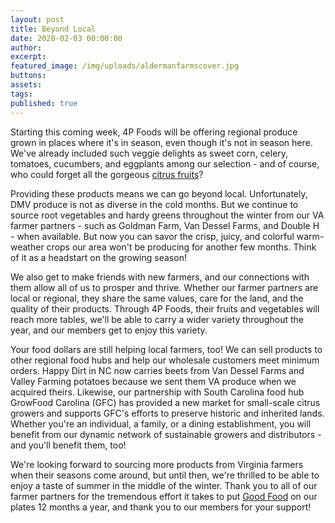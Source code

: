 ```yaml
---
layout: post
title: Beyond Local
date: 2020-02-03 00:00:00
author:
excerpt:
featured_image: /img/uploads/aldermanfarmscover.jpg
buttons:
assets:
tags:
published: true
---
```


<div class="editable"><p>Starting this coming week, 4P Foods will be offering regional produce grown in places where it's in season, even though it's not in season here. We've already included such veggie delights as sweet corn, celery, tomatoes, cucumbers, and eggplants among our selection - and of course, who could forget all the gorgeous&nbsp;<a href="http://4pfoods.com/the-story-of-our-citrus/">citrus fruits</a>?</p><p>Providing these products means we can go beyond local. Unfortunately, DMV produce is not as diverse in the cold months. But we continue to source root vegetables and hardy greens throughout the winter from our VA farmer partners - such as Goldman Farm, Van Dessel Farms, and Double H - when available. But now you can savor the crisp, juicy, and colorful warm-weather crops our area won't be producing for another few months. Think of it as a headstart on the growing season!</p><p>We also get to make friends with new farmers, and our connections with them allow all of us to prosper and thrive. Whether our farmer partners are local or regional, they share the same values, care for the land, and the quality of their products. Through 4P Foods, their fruits and vegetables will reach more tables, we'll be able to carry a wider variety throughout the year, and our members get to enjoy this variety.</p><p>Your food dollars are still helping local farmers, too! We can sell products to other regional food hubs and help our wholesale customers meet minimum orders. Happy Dirt in NC now carries beets from Van Dessel Farms and Valley Farming potatoes because we sent them VA produce when we acquired theirs. Likewise, our partnership with South Carolina food hub GrowFood Carolina (GFC) has provided a new market for small-scale citrus growers and supports GFC's efforts to preserve historic and inherited lands. Whether you're an individual, a family, or a dining establishment, you will benefit from our dynamic network of sustainable growers and distributors - and you'll benefit them, too!</p><p>We're looking forward to sourcing more products from Virginia farmers when their seasons come around, but until then, we're thrilled to be able to enjoy a taste of summer in the middle of the winter. Thank you to all of our farmer partners for the tremendous effort it takes to put&nbsp;<a href="http://4pfoods.com/good-food-knows-no-boundaries/">Good Food</a>&nbsp;on our plates 12 months a year, and thank you to our members for your support!</p></div>